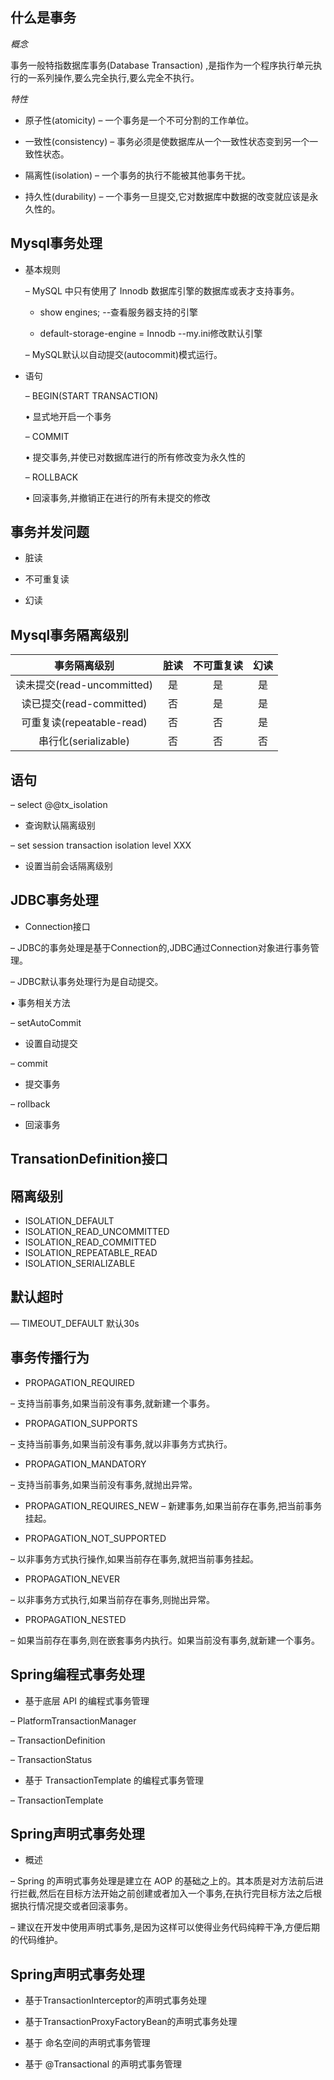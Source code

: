 ## 什么是事务

*概念*

事务一般特指数据库事务(Database Transaction) ,是指作为一个程序执行单元执行的一系列操作,要么完全执行,要么完全不执行。

*特性*

* 原子性(atomicity) – 一个事务是一个不可分割的工作单位。 

* 一致性(consistency) – 事务必须是使数据库从一个一致性状态变到另一个一致性状态。 

* 隔离性(isolation) – 一个事务的执行不能被其他事务干扰。 

* 持久性(durability) – 一个事务一旦提交,它对数据库中数据的改变就应该是永久性的。

## Mysql事务处理

* 基本规则 

    – MySQL 中只有使用了 Innodb 数据库引擎的数据库或表才支持事务。 
    
    - show engines;  --查看服务器支持的引擎
    
    - default-storage-engine = Innodb  --my.ini修改默认引擎 
    
    – MySQL默认以自动提交(autocommit)模式运行。 

* 语句 

    – BEGIN(START TRANSACTION) 
        
    • 显式地开启一个事务  
    
    – COMMIT 
    
    • 提交事务,并使已对数据库进行的所有修改变为永久性的
    
    – ROLLBACK 
    
    • 回滚事务,并撤销正在进行的所有未提交的修改
 
## 事务并发问题

* 脏读

* 不可重复读

* 幻读

## Mysql事务隔离级别

事务隔离级别|脏读|不可重复读|幻读
:---:|:---:|:---:|:---:|
读未提交(read-uncommitted)| 是| 是| 是
读已提交(read-committed)| 否| 是| 是
可重复读(repeatable-read)| 否| 否| 是
串行化(serializable)| 否| 否| 否

## 语句 
– select @@tx_isolation 

* 查询默认隔离级别 

– set session transaction isolation level XXX  

* 设置当前会话隔离级别

## JDBC事务处理 
* Connection接口 

– JDBC的事务处理是基于Connection的,JDBC通过Connection对象进行事务管理。 

– JDBC默认事务处理行为是自动提交。 

• 事务相关方法 

– setAutoCommit 

* 设置自动提交 

– commit 

* 提交事务 

– rollback 

* 回滚事务
## TransationDefinition接口

## 隔离级别
 
- ISOLATION_DEFAULT
- ISOLATION_READ_UNCOMMITTED
- ISOLATION_READ_COMMITTED
- ISOLATION_REPEATABLE_READ
- ISOLATION_SERIALIZABLE

## 默认超时

— TIMEOUT_DEFAULT 默认30s

## 事务传播行为

* PROPAGATION_REQUIRED 

– 支持当前事务,如果当前没有事务,就新建一个事务。
 
* PROPAGATION_SUPPORTS 

– 支持当前事务,如果当前没有事务,就以非事务方式执行。 

* PROPAGATION_MANDATORY 

– 支持当前事务,如果当前没有事务,就抛出异常。 

* PROPAGATION_REQUIRES_NEW 
– 新建事务,如果当前存在事务,把当前事务挂起。 

* PROPAGATION_NOT_SUPPORTED 

– 以非事务方式执行操作,如果当前存在事务,就把当前事务挂起。
 
* PROPAGATION_NEVER 

– 以非事务方式执行,如果当前存在事务,则抛出异常。 

* PROPAGATION_NESTED 

– 如果当前存在事务,则在嵌套事务内执行。如果当前没有事务,就新建一个事务。

## Spring编程式事务处理 

* 基于底层 API 的编程式事务管理 

– PlatformTransactionManager 

– TransactionDefinition  

– TransactionStatus   

* 基于 TransactionTemplate 的编程式事务管理 

– TransactionTemplate

## Spring声明式事务处理 
* 概述 

– Spring 的声明式事务处理是建立在 AOP 的基础之上的。其本质是对方法前后进行拦截,然后在目标方法开始之前创建或者加入一个事务,在执行完目标方法之后根据执行情况提交或者回滚事务。 

– 建议在开发中使用声明式事务,是因为这样可以使得业务代码纯粹干净,方便后期的代码维护。

## Spring声明式事务处理 

* 基于TransactionInterceptor的声明式事务处理 

* 基于TransactionProxyFactoryBean的声明式事务处理  

* 基于 <tx> 命名空间的声明式事务管理  

* 基于 @Transactional 的声明式事务管理
